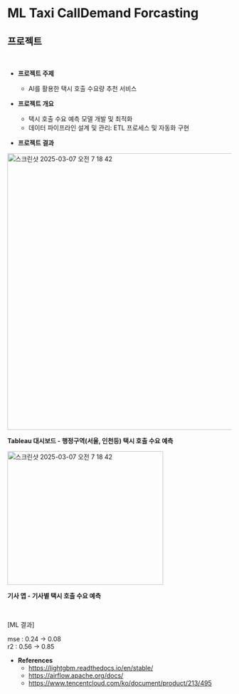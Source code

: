 # ML Taxi CallDemand Forcasting

## 프로젝트
<br>

- **프로젝트 주제**
  - AI를 활용한 택시 호출 수요량 추천 서비스

- **프로젝트 개요**
  -	택시 호출 수요 예측 모델 개발 및 최적화
  -	데이터 파이프라인 설계 및 관리: ETL 프로세스 및 자동화 구현

- **프로젝트 결과**


<img width="621" alt="스크린샷 2025-03-07 오전 7 18 42" src="https://github.com/user-attachments/assets/ad043afb-5b86-4450-84dc-d897a27fb9ae" />

**Tableau 대시보드 - 행정구역(서울, 인천등) 택시 호출 수요 예측**

<img width="350" height="300" alt="스크린샷 2025-03-07 오전 7 18 42" src="https://github.com/user-attachments/assets/bebb4897-0496-42b5-b282-35ff2bda6f94" />

**기사 앱 - 기사별 택시 호출 수요 예측**

<br>

[ML 결과]

mse : 0.24 → 0.08  
r2 : 0.56 -> 0.85


- **References**
  - https://lightgbm.readthedocs.io/en/stable/
  - https://airflow.apache.org/docs/
  - https://www.tencentcloud.com/ko/document/product/213/495

     
<br><br>
 
